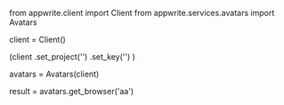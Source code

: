 from appwrite.client import Client
from appwrite.services.avatars import Avatars

client = Client()

(client
  .set_project('')
  .set_key('')
)

avatars = Avatars(client)

result = avatars.get_browser('aa')
